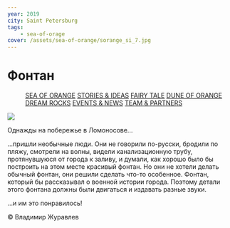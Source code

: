 ```yaml
---
year: 2019
city: Saint Petersburg
tags:
    - sea-of-orage
cover: /assets/sea-of-orange/sorange_si_7.jpg
---
```


# Фонтан

<Menu>
<a href="/sea-of-orange">SEA OF ORANGE</a>
<a href="/sea-of-orange/stories-and-ideas">STORIES & IDEAS</a>
<a href="/sea-of-orange/fairytale">FAIRY TALE</a>
<a href="/sea-of-orange/dune-of-orange">DUNE OF ORANGE</a>
<a href="/sea-of-orange/dreamrocks">DREAM ROCKS</a>
<a href="/sea-of-orange/events-and-news">EVENTS & NEWS</a>
<a href="/sea-of-orange/team-and-partners">TEAM & PARTNERS</a>
</Menu>

![](/assets/sea-of-orange/sorange_si_7.jpg)

Однажды на побережье в Ломоносове...

...пришли необычные люди. Они не говорили по-русски, бродили по пляжу, смотрели на волны, видели канализационную трубу, протянувшуюся от города к заливу, и думали, как хорошо было бы построить на этом месте красивый фонтан. Но они не хотели делать обычный фонтан, они решили сделать что-то особенное. Фонтан, который бы рассказывал о военной истории города. Поэтому детали этого фонтана должны были двигаться и издавать разные звуки.

...и им это понравилось!

© Владимир Журавлев
